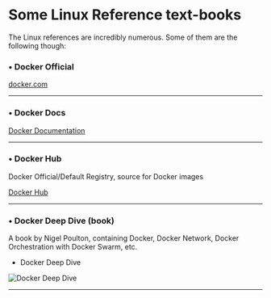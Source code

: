 
# Some Linux Reference text-books

The Linux references are incredibly numerous. Some of them are the following though:

### • Docker Official

[docker.com](https://www.docker.com/)

---

### • Docker Docs

[Docker Documentation](https://docs.docker.com/)

---

### • Docker Hub

Docker Official/Default Registry, source for Docker images

[Docker Hub](https://www.docker.com/products/docker-hub/)

---

### • Docker Deep Dive (book)

A book by Nigel Poulton, containing Docker, Docker Network, Docker Orchestration with Docker Swarm, etc.

* Docker Deep Dive

![Docker Deep Dive](image/somepostgresqlreferences/dockerdeepdive.png)

---


